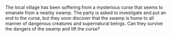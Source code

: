 The local village has been suffering from a mysterious curse that seems to emanate from a nearby swamp. The party is asked to investigate and put an end to the curse, but they soon discover that the swamp is home to all manner of dangerous creatures and supernatural beings. Can they survive the dangers of the swamp and lift the curse?